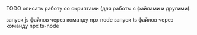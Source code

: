 TODO описать работу со скриптами (для работы с файлами и другими).

запуск js файлов через команду npx node
запуск ts файлов через команду npx ts-node
